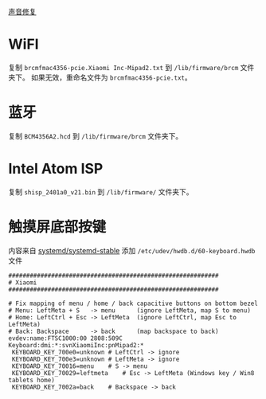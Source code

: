 [声音修复](./audio.md)

# WiFI
复制 `brcmfmac4356-pcie.Xiaomi Inc-Mipad2.txt` 到 `/lib/firmware/brcm` 文件夹下。
如果无效，重命名文件为 `brcmfmac4356-pcie.txt`。

# 蓝牙
复制 `BCM4356A2.hcd` 到 `/lib/firmware/brcm` 文件夹下。

# Intel Atom ISP
复制 `shisp_2401a0_v21.bin` 到 `/lib/firmware/` 文件夹下。

# 触摸屏底部按键
内容来自 [systemd/systemd-stable](https://github.com/systemd/systemd-stable/blob/v255-stable/hwdb.d/60-keyboard.hwdb)
添加 `/etc/udev/hwdb.d/60-keyboard.hwdb` 文件
```
###########################################################
# Xiaomi
###########################################################

# Fix mapping of menu / home / back capacitive buttons on bottom bezel
# Menu: LeftMeta + S   -> menu      (ignore LeftMeta, map S to menu)
# Home: LeftCtrl + Esc -> LeftMeta  (ignore LeftCtrl, map Esc to LeftMeta)
# Back: Backspace      -> back      (map backspace to back)
evdev:name:FTSC1000:00 2808:509C Keyboard:dmi:*:svnXiaomiInc:pnMipad2:*
 KEYBOARD_KEY_700e0=unknown	# LeftCtrl -> ignore
 KEYBOARD_KEY_700e3=unknown	# LeftMeta -> ignore
 KEYBOARD_KEY_70016=menu	# S -> menu
 KEYBOARD_KEY_70029=leftmeta	# Esc -> LeftMeta (Windows key / Win8 tablets home)
 KEYBOARD_KEY_7002a=back	# Backspace -> back

```
